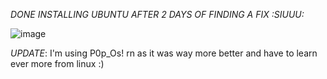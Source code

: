 _DONE INSTALLING UBUNTU AFTER 2 DAYS OF FINDING A FIX :SIUUU:_

![image](https://user-images.githubusercontent.com/115528443/200174571-8b81382d-12f9-4a8e-aab2-c7bc1bec25c9.png)


*UPDATE*: I'm using P0p_Os! rn as it was way more better and have to learn ever more from linux :)
